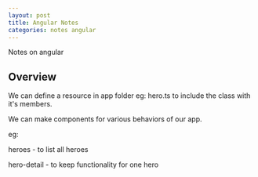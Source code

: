 ```yaml
---
layout: post
title: Angular Notes
categories: notes angular
---
```


Notes on angular

## Overview

We can define a resource in app folder eg: hero.ts to include the class with it's members.

We can make components for various behaviors of our app.

eg: 

heroes - to list all heroes

hero-detail - to keep functionality for one hero

